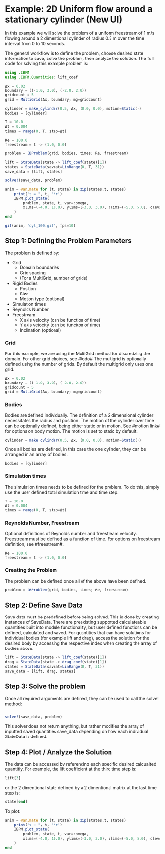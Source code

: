 # Example: 2D Uniform flow around a stationary cylinder (New UI)

In this example we will solve the problem of a uniform freestream of 1 m/s flowing around a 2 dimentional cylinder of radius 0.5 m over the time interval from 0 to 10 seconds.
 
The general workflow is to define the problem, choose desired state information to save, solve the problem, then analyze the solution. The full code for solving this example problem is:

```julia
using .IBPM
using .IBPM.Quantities: lift_coef

Δx = 0.02
boundary = ((-1.0, 3.0), (-2.0, 2.0))
gridcount = 5
grid = MultiGrid(Δx, boundary; mg=gridcount)

cylinder = make_cylinder(0.5, Δx, (0.0, 0.0), motion=Static())
bodies = [cylinder]

T = 10.0
Δt = 0.004
times = range(0, T, step=Δt)

Re = 100.0
freestream = t -> (1.0, 0.0)

problem = IBProblem(grid, bodies, times; Re, freestream)

lift = StateData(state -> lift_coef(state)[1])
states = StateData(saveat=LinRange(0, T, 31))
save_data = [lift, states]

solve!(save_data, problem)

anim = @animate for (t, state) in zip(states.t, states)
    print("t = ", t, '\r')
    IBPM.plot_state(
        problem, state, t, var=:omega,
        xlims=(-4.0, 10.0), ylims=(-3.0, 3.0), clims=(-5.0, 5.0), clevs=40
    )
end

gif(anim, "cyl_100.gif", fps=10)
```

## Step 1: Defining the Problem Parameters

The problem is defined by:
- Grid
   - Domain boundaries
   - Grid spacing
   - (For a MultiGrid, number of grids)
- Rigid Bodies
   - Position
   - Size
   - Motion type (optional)
- Simulation times
- Reynolds Number
- Freestream
   - X axis velocity (can be function of time)
   - Y axis velocity (can be funciton of time)
   - Inclination (optional)

### Grid

For this example, we are using the MultiGrid method for discretizing the domain. For other grid choices, see #todo#
The multigrid is optionally defined using the number of grids. By default the multigrid only uses one grid.
```julia
Δx = 0.02
boundary = ((-1.0, 3.0), (-2.0, 2.0))
gridcount = 5
grid = MultiGrid(Δx, boundary; mg=gridcount)
```

### Bodies

Bodies are defined individually. The definition of a 2 dimensional cylinder necessitates the radius and position. 
The motion of the cylinder over time can be optionally defined, being either static or in motion.
See #motion link# for options on body motion. The motion is set to static by default.

```julia
cylinder = make_cylinder(0.5, Δx, (0.0, 0.0), motion=Static())
```

Once all bodies are defined, in this case the one cylinder, they can be arranged in an array of bodies.

```julia
bodies = [cylinder]
```

### Simulation times

The simulation times needs to be defined for the problem. To do this, simply use the user defined total 
simulation time and time step.

```julia
T = 10.0
Δt = 0.004
times = range(0, T, step=Δt)
```

### Reynolds Number, Freestream

Optional definitions of Reynolds number and freestream velocity. Freestream must be defined as a function of time. For options on freestream definition, see #freestream#.

```julia
Re = 100.0
freestream = t -> (1.0, 0.0)
```

### Creating the Problem

The problem can be defined once all of the above have been defined. 
```julia
problem = IBProblem(grid, bodies, times; Re, freestream)
```

## Step 2: Define Save Data
Save data must be predefined before being solved. This is done by creating instances of SaveData. There are preexisting supported calculateable
quantities built into module functionality, but user defined functions can be defined, calculated and saved. For quantities that can have solutions for
individual bodies (for example lift and drag), access the solution for the desired body by accessing the respective index when creating the array of bodies above.
```julia
lift = StateData(state -> lift_coef(state)[1])
drag = StateData(state -> drag_coef(state)[1])
states = StateData(saveat=LinRange(0, T, 31))
save_data = [lift, drag, states]
```

## Step 3: Solve the problem

Once all required arguments are defined, they can be used to call the solve! method:

```julia

solve!(save_data, problem)
```

This solver does not return anything, but rather modifies the array of inputted saved quantities save_data depending on how each individual StateData is defined.

## Step 4: Plot / Analyze the Solution

The data can be accessed by referencing each specific desired calcualted quantitiy. For example, the lift coefficient at the third time step is:
```julia
lift[3]
```
or the 2 dimentional state defined by a 2 dimentional matrix at the last time step is:
```julia
state[end]
```
To plot:
```julia
anim = @animate for (t, state) in zip(states.t, states)
    print("t = ", t, '\r')
    IBPM.plot_state(
        problem, state, t, var=:omega,
        xlims=(-4.0, 10.0), ylims=(-3.0, 3.0), clims=(-5.0, 5.0), clevs=40
    )
end
```